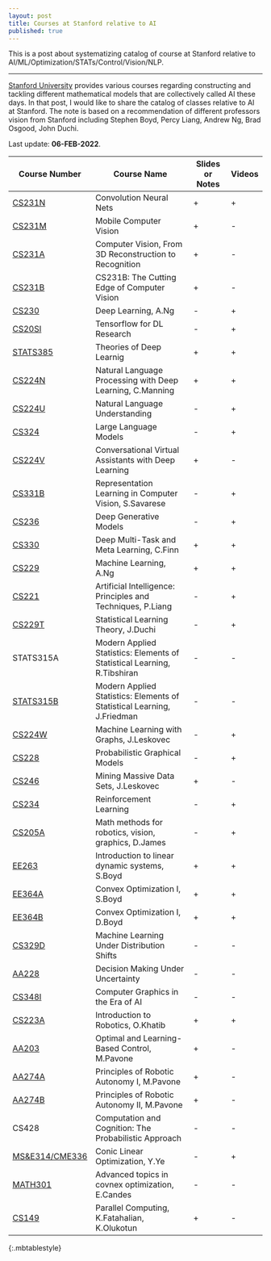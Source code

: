 ```yaml
---
layout: post
title: Courses at Stanford relative to AI
published: true
---
```


This is a post about systematizing catalog of course at Stanford relative to AI/ML/Optimization/STATs/Control/Vision/NLP.

---

[Stanford University](https://www.stanford.edu/) provides various courses regarding constructing and tackling different mathematical models that are collectively called AI these days. In that post, I would like to share the catalog of classes relative to AI at Stanford. The note is based on a recommendation of different professors vision from Stanford including Stephen Boyd, Percy Liang, Andrew Ng, Brad Osgood, John Duchi.

Last update: **06-FEB-2022**.

| **Course Number**  | **Course Name**  | **Slides or Notes**  | **Videos**  |
|---|---|---|---|
| [CS231N](http://cs231n.stanford.edu/)  | Convolution Neural Nets  |  +  |   + |
| [CS231M](https://web.stanford.edu/class/cs231m/)  | Mobile Computer Vision  |  +  |  - |
| [CS231A](https://web.stanford.edu/class/cs231a/)  | Computer Vision, From 3D Reconstruction to Recognition |  +  |  - |
| [CS231B](http://vision.stanford.edu/teaching/cs231b_spring1415/syllabus.html)  | CS231B: The Cutting Edge of Computer Vision |  +  |  - |
| [CS230](http://cs230.stanford.edu/)  | Deep Learning, A.Ng  |  -  |   + |
| [CS20SI](http://web.stanford.edu/class/cs20si/)  | Tensorflow for DL Research  |  -  |   + |
| [STATS385](https://stats385.github.io/)  | Theories of Deep Learnig  |  +  |   + |
| [CS224N](https://web.stanford.edu/class/cs224n/index.html)  | Natural Language Processing with Deep Learning, C.Manning | +  |   + |
| [CS224U](https://web.stanford.edu/class/cs224u/index.html)  | Natural Language Understanding  | - |   + |
| [CS324](https://stanford-cs324.github.io/winter2022/)  | Large Language Models | - |   + |
| [CS224V](https://web.stanford.edu/class/cs224v/schedule.html) | Conversational Virtual Assistants with Deep Learning | + |  -  |
| [CS331B](http://web.stanford.edu/class/cs331b/schedule.html)  | Representation Learning in Computer Vision, S.Savarese  | - |   + |
| [CS236](https://deepgenerativemodels.github.io/syllabus.html)  | Deep Generative Models  |  -  |   + |
| [CS330](https://cs330.stanford.edu/)  | Deep Multi-Task and Meta Learning, C.Finn  |  +  |   + |
| [CS229](http://cs229.stanford.edu/syllabus.html)  | Machine Learning, A.Ng  |  +  |   + |
| [CS221](http://web.stanford.edu/class/cs221/)  | Artificial Intelligence: Principles and Techniques, P.Liang |  - |   + |
| [CS229T](https://web.stanford.edu/class/cs229t/)  | Statistical Learning Theory, J.Duchi  |  -  |   + |
| STATS315A  | Modern Applied Statistics: Elements of Statistical Learning, R.Tibshiran  |  -  |   - |
| [STATS315B](http://statweb.stanford.edu/~jhf/stats315b.html)  | Modern Applied Statistics: Elements of Statistical Learning, J.Friedman  |  -  |   - |
| [CS224W](http://web.stanford.edu/class/cs224w/)  | Machine Learning with Graphs, J.Leskovec  |  -  |   + |
| [CS228](https://ermongroup.github.io/cs228-notes/)  | Probabilistic Graphical Models  |  -  |   + |
| [CS246](http://web.stanford.edu/class/cs246/)  | Mining Massive Data Sets, J.Leskovec |  +  |   - |
| [CS234](http://web.stanford.edu/class/cs234/schedule.html)  | Reinforcement Learning  |  -  |   + |
| [CS205A](http://graphics.stanford.edu/courses/cs205a/)  | Math methods for robotics, vision, graphics, D.James |  -  |   + |
| [EE263](http://ee263.stanford.edu/)  | Introduction to linear dynamic systems, S.Boyd  |  +  |   + |
| [EE364A](https://stanford.edu/class/ee364a/)  | Convex Optimization I, S.Boyd  |  +  |   + |
| [EE364B](https://stanford.edu/class/ee364b/)  | Convex Optimization I, D.Boyd  |  +  |   + |
| [CS329D](https://thashim.github.io/cs329D/schedule/) | Machine Learning Under Distribution Shifts | -  |   - |
| [AA228](https://web.stanford.edu/class/aa228/cgi-bin/wp/) | Decision Making Under Uncertainty | -  |   - |
| [CS348I](http://cs348i.stanford.edu/) | Computer Graphics in the Era of AI | - | - |
| [CS223A](https://cs.stanford.edu/groups/manips/teaching/cs223a/) | Introduction to Robotics, O.Khatib | + | + |
| [AA203](https://stanfordasl.github.io/aa203/) | Optimal and Learning-Based Control, M.Pavone | + | - |
| [AA274A](https://stanfordasl.github.io/aa274a/) | Principles of Robotic Autonomy I, M.Pavone | + | - |
| [AA274B](http://web.stanford.edu/class/cs237b/) | Principles of Robotic Autonomy II, M.Pavone | + | - |
| CS428 | Computation and Cognition: The Probabilistic Approach | -| - |
| [MS&E314/CME336](https://web.stanford.edu/class/msande314/handout.shtml) | Conic Linear Optimization, Y.Ye | - | + |
| [MATH301](https://candes.su.domains/teaching/math301/hand.html) | Advanced topics in covnex optimization, E.Candes | - | -|
| [CS149](https://gfxcourses.stanford.edu/cs149/fall21) | Parallel Computing, K.Fatahalian, K.Olukotun | + | -|
{:.mbtablestyle}
